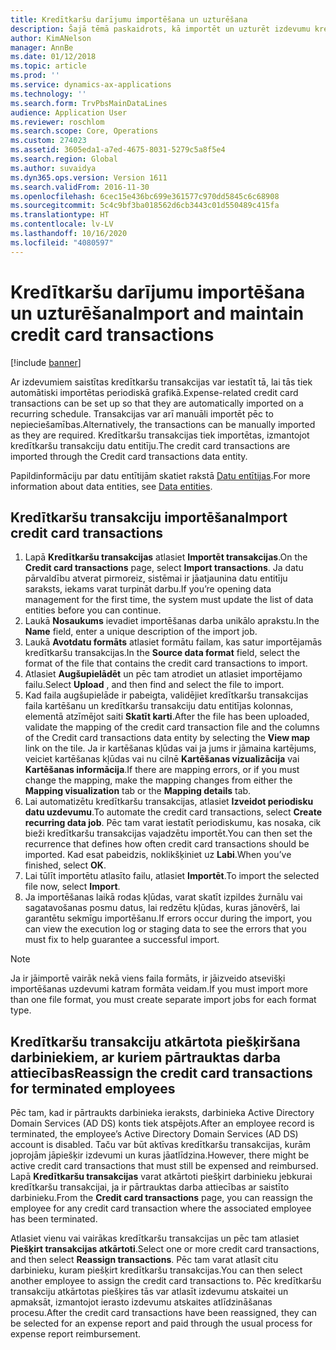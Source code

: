 ```yaml
---
title: Kredītkaršu darījumu importēšana un uzturēšana
description: Šajā tēmā paskaidrots, kā importēt un uzturēt izdevumu kredītkaršu transakcijas. Šos darījumus var iestatīt tā, lai tie tiktu automātiski importēti pēc periodiska grafika, vai arī tos var importēt manuāli pēc nepieciešamības.
author: KimANelson
manager: AnnBe
ms.date: 01/12/2018
ms.topic: article
ms.prod: ''
ms.service: dynamics-ax-applications
ms.technology: ''
ms.search.form: TrvPbsMainDataLines
audience: Application User
ms.reviewer: roschlom
ms.search.scope: Core, Operations
ms.custom: 274023
ms.assetid: 3605eda1-a7ed-4675-8031-5279c5a8f5e4
ms.search.region: Global
ms.author: suvaidya
ms.dyn365.ops.version: Version 1611
ms.search.validFrom: 2016-11-30
ms.openlocfilehash: 6cec15e436bc699e361577c970dd5845c6c68908
ms.sourcegitcommit: 5c4c9bf3ba018562d6cb3443c01d550489c415fa
ms.translationtype: HT
ms.contentlocale: lv-LV
ms.lasthandoff: 10/16/2020
ms.locfileid: "4080597"
---
```

# <a name="import-and-maintain-credit-card-transactions"></a><span data-ttu-id="1f2f9-104">Kredītkaršu darījumu importēšana un uzturēšana</span><span class="sxs-lookup"><span data-stu-id="1f2f9-104">Import and maintain credit card transactions</span></span>

[!include [banner](../includes/banner.md)]

<span data-ttu-id="1f2f9-105">Ar izdevumiem saistītas kredītkaršu transakcijas var iestatīt tā, lai tās tiek automātiski importētas periodiskā grafikā.</span><span class="sxs-lookup"><span data-stu-id="1f2f9-105">Expense-related credit card transactions can be set up so that they are automatically imported on a recurring schedule.</span></span> <span data-ttu-id="1f2f9-106">Transakcijas var arī manuāli importēt pēc to nepieciešamības.</span><span class="sxs-lookup"><span data-stu-id="1f2f9-106">Alternatively, the transactions can be manually imported as they are required.</span></span> <span data-ttu-id="1f2f9-107">Kredītkaršu transakcijas tiek importētas, izmantojot kredītkaršu transakciju datu entitīju.</span><span class="sxs-lookup"><span data-stu-id="1f2f9-107">The credit card transactions are imported through the Credit card transactions data entity.</span></span>

<span data-ttu-id="1f2f9-108">Papildinformāciju par datu entītijām skatiet rakstā [Datu entītijas](https://docs.microsoft.com/dynamics365/fin-ops-core/dev-itpro/data-entities/data-entities).</span><span class="sxs-lookup"><span data-stu-id="1f2f9-108">For more information about data entities, see [Data entities](https://docs.microsoft.com/dynamics365/fin-ops-core/dev-itpro/data-entities/data-entities).</span></span>

## <a name="import-credit-card-transactions"></a><span data-ttu-id="1f2f9-109">Kredītkaršu transakciju importēšana</span><span class="sxs-lookup"><span data-stu-id="1f2f9-109">Import credit card transactions</span></span>

1. <span data-ttu-id="1f2f9-110">Lapā **Kredītkaršu transakcijas** atlasiet **Importēt transakcijas**.</span><span class="sxs-lookup"><span data-stu-id="1f2f9-110">On the **Credit card transactions** page, select **Import transactions**.</span></span> <span data-ttu-id="1f2f9-111">Ja datu pārvaldību atverat pirmoreiz, sistēmai ir jāatjaunina datu entitīju saraksts, iekams varat turpināt darbu.</span><span class="sxs-lookup"><span data-stu-id="1f2f9-111">If you’re opening data management for the first time, the system must update the list of data entities before you can continue.</span></span>
2. <span data-ttu-id="1f2f9-112">Laukā **Nosaukums** ievadiet importēšanas darba unikālo aprakstu.</span><span class="sxs-lookup"><span data-stu-id="1f2f9-112">In the **Name** field, enter a unique description of the import job.</span></span>
3. <span data-ttu-id="1f2f9-113">Laukā **Avotdatu formāts** atlasiet formātu failam, kas satur importējamās kredītkaršu transakcijas.</span><span class="sxs-lookup"><span data-stu-id="1f2f9-113">In the **Source data format** field, select the format of the file that contains the credit card transactions to import.</span></span>
4. <span data-ttu-id="1f2f9-114">Atlasiet **Augšupielādēt** un pēc tam atrodiet un atlasiet importējamo failu.</span><span class="sxs-lookup"><span data-stu-id="1f2f9-114">Select **Upload** , and then find and select the file to import.</span></span>
5. <span data-ttu-id="1f2f9-115">Kad faila augšupielāde ir pabeigta, validējiet kredītkaršu transakcijas faila kartēšanu un kredītkaršu transakciju datu entitījas kolonnas, elementā atzīmējot saiti **Skatīt karti**.</span><span class="sxs-lookup"><span data-stu-id="1f2f9-115">After the file has been uploaded, validate the mapping of the credit card transaction file and the columns of the Credit card transactions data entity by selecting the **View map** link on the tile.</span></span> <span data-ttu-id="1f2f9-116">Ja ir kartēšanas kļūdas vai ja jums ir jāmaina kartējums, veiciet kartēšanas kļūdas vai nu cilnē **Kartēšanas vizualizācija** vai **Kartēšanas informācija**.</span><span class="sxs-lookup"><span data-stu-id="1f2f9-116">If there are mapping errors, or if you must change the mapping, make the mapping changes from either the **Mapping visualization** tab or the **Mapping details** tab.</span></span>
6. <span data-ttu-id="1f2f9-117">Lai automatizētu kredītkaršu transakcijas, atlasiet **Izveidot periodisku datu uzdevumu**.</span><span class="sxs-lookup"><span data-stu-id="1f2f9-117">To automate the credit card transactions, select **Create recurring data job**.</span></span> <span data-ttu-id="1f2f9-118">Pēc tam varat iestatīt periodiskumu, kas nosaka, cik bieži kredītkaršu transakcijas vajadzētu importēt.</span><span class="sxs-lookup"><span data-stu-id="1f2f9-118">You can then set the recurrence that defines how often credit card transactions should be imported.</span></span> <span data-ttu-id="1f2f9-119">Kad esat pabeidzis, noklikšķiniet uz **Labi**.</span><span class="sxs-lookup"><span data-stu-id="1f2f9-119">When you’ve finished, select **OK**.</span></span>
7. <span data-ttu-id="1f2f9-120">Lai tūlīt importētu atlasīto failu, atlasiet **Importēt**.</span><span class="sxs-lookup"><span data-stu-id="1f2f9-120">To import the selected file now, select **Import**.</span></span>
8. <span data-ttu-id="1f2f9-121">Ja importēšanas laikā rodas kļūdas, varat skatīt izpildes žurnālu vai sagatavošanas posmu datus, lai redzētu kļūdas, kuras jānovērš, lai garantētu sekmīgu importēšanu.</span><span class="sxs-lookup"><span data-stu-id="1f2f9-121">If errors occur during the import, you can view the execution log or staging data to see the errors that you must fix to help guarantee a successful import.</span></span>

> [!NOTE]
> <span data-ttu-id="1f2f9-122">Ja ir jāimportē vairāk nekā viens faila formāts, ir jāizveido atsevišķi importēšanas uzdevumi katram formāta veidam.</span><span class="sxs-lookup"><span data-stu-id="1f2f9-122">If you must import more than one file format, you must create separate import jobs for each format type.</span></span>

## <a name="reassign-the-credit-card-transactions-for-terminated-employees"></a><span data-ttu-id="1f2f9-123">Kredītkaršu transakciju atkārtota piešķiršana darbiniekiem, ar kuriem pārtrauktas darba attiecības</span><span class="sxs-lookup"><span data-stu-id="1f2f9-123">Reassign the credit card transactions for terminated employees</span></span>

<span data-ttu-id="1f2f9-124">Pēc tam, kad ir pārtraukts darbinieka ieraksts, darbinieka Active Directory Domain Services (AD DS) konts tiek atspējots.</span><span class="sxs-lookup"><span data-stu-id="1f2f9-124">After an employee record is terminated, the employee’s Active Directory Domain Services (AD DS) account is disabled.</span></span> <span data-ttu-id="1f2f9-125">Taču var būt aktīvas kredītkaršu transakcijas, kurām joprojām jāpiešķir izdevumi un kuras jāatlīdzina.</span><span class="sxs-lookup"><span data-stu-id="1f2f9-125">However, there might be active credit card transactions that must still be expensed and reimbursed.</span></span> <span data-ttu-id="1f2f9-126">Lapā **Kredītkaršu transakcijas** varat atkārtoti piešķirt darbinieku jebkurai kredītkaršu transakcijai, ja ir pārtrauktas darba attiecības ar saistīto darbinieku.</span><span class="sxs-lookup"><span data-stu-id="1f2f9-126">From the **Credit card transactions** page, you can reassign the employee for any credit card transaction where the associated employee has been terminated.</span></span>

<span data-ttu-id="1f2f9-127">Atlasiet vienu vai vairākas kredītkaršu transakcijas un pēc tam atlasiet **Piešķirt transakcijas atkārtoti**.</span><span class="sxs-lookup"><span data-stu-id="1f2f9-127">Select one or more credit card transactions, and then select **Reassign transactions**.</span></span> <span data-ttu-id="1f2f9-128">Pēc tam varat atlasīt citu darbinieku, kuram piešķirt kredītkaršu transakcijas.</span><span class="sxs-lookup"><span data-stu-id="1f2f9-128">You can then select another employee to assign the credit card transactions to.</span></span> <span data-ttu-id="1f2f9-129">Pēc kredītkaršu transakciju atkārtotas piešķires tās var atlasīt izdevumu atskaitei un apmaksāt, izmantojot ierasto izdevumu atskaites atlīdzināšanas procesu.</span><span class="sxs-lookup"><span data-stu-id="1f2f9-129">After the credit card transactions have been reassigned, they can be selected for an expense report and paid through the usual process for expense report reimbursement.</span></span>
